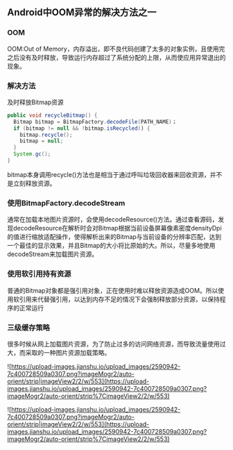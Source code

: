 ## Android中OOM异常的解决方法之一

### OOM

OOM:Out of Memory，内存溢出，即不良代码创建了太多的对象实例，且使用完之后没有及时释放，导致运行内存超过了系统分配的上限，从而使应用异常退出的现象。

### 解决方法

及时释放Bitmap资源

```java
public void recycleBitmap() {
  Bitmap bitmap = BitmapFactory.decodeFile(PATH_NAME)；
  if (bitmap != null && !bitmap.isRecycled)) {
    bitmap.recycle();
    bitmap = null;
  }
  System.gc();
}
```

bitmap本身调用recycle()方法也是相当于通过呼叫垃圾回收器来回收资源，并不是立刻释放资源。

### 使用BitmapFactory.decodeStream

通常在加载本地图片资源时，会使用decodeResource()方法。通过查看源码，发现decodeResource在解析时会对Bitmap根据当前设备屏幕像素密度densityDpi的值进行缩放适配操作，使得解析出来的Bitmap与当前设备的分辨率匹配，达到一个最佳的显示效果，并且Bitmap的大小将比原始的大。所以，尽量多地使用decodeStream来加载图片资源。

### 使用软引用持有资源

普通的Bitmap对象都是强引用对象，正在使用时难以释放资源造成OOM。所以使用软引用来代替强引用，以达到内存不足的情况下会强制释放部分资源，以保持程序的正常运行

### 三级缓存策略

很多时候从网上加载图片资源，为了防止过多的访问网络资源，而导致流量使用过大，而采取的一种图片资源加载策略。

![https://upload-images.jianshu.io/upload_images/2590942-7c400728509a0307.png?imageMogr2/auto-orient/strip|imageView2/2/w/553](https://upload-images.jianshu.io/upload_images/2590942-7c400728509a0307.png?imageMogr2/auto-orient/strip%7CimageView2/2/w/553)

![https://upload-images.jianshu.io/upload_images/2590942-7c400728509a0307.png?imageMogr2/auto-orient/strip|imageView2/2/w/553](https://upload-images.jianshu.io/upload_images/2590942-7c400728509a0307.png?imageMogr2/auto-orient/strip%7CimageView2/2/w/553)